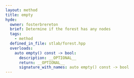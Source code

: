 ```yaml
---
layout: method
title: empty
hyde:
  owner: fosterbrereton
  brief: Determine if the forest has any nodes
  tags:
    - method
  defined_in_file: stlab/forest.hpp
  overloads:
    auto empty() const -> bool:
      description: __OPTIONAL__
      return: __OPTIONAL__
      signature_with_names: auto empty() const -> bool
---
```

